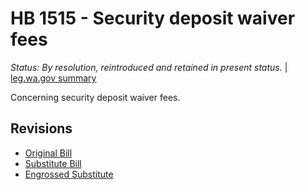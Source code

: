 # HB 1515 - Security deposit waiver fees
*Status: By resolution, reintroduced and retained in present status.* | [leg.wa.gov summary](https://app.leg.wa.gov/billsummary?BillNumber=1515&Year=2021)

Concerning security deposit waiver fees.

## Revisions
* [Original Bill](1/)
* [Substitute Bill](S/)
* [Engrossed Substitute](S.E/)